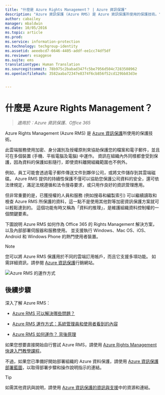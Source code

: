 ```yaml
---
title: "什麼是 Azure Rights Management？ | Azure 資訊保護"
description: "Azure 資訊保護 (Azure RMS) 是 Azure 資訊保護所使用的保護技術。"
author: cabailey
manager: mbaldwin
ms.date: 10/05/2016
ms.topic: article
ms.prod: 
ms.service: information-protection
ms.technology: techgroup-identity
ms.assetid: aeeebcd7-6646-4405-addf-ee1cc74df5df
ms.reviewer: esaggese
ms.suite: ems
translationtype: Human Translation
ms.sourcegitcommit: 78b975c2babad347fc5be7956d504c7283508962
ms.openlocfilehash: 3582aaba72347e8374f6cb856f52cd129bb83d3e


---
```


# 什麼是 Azure Rights Management？

>*適用於︰Azure 資訊保護、Office 365*


Azure Rights Management (Azure RMS) 是 [Azure 資訊保護](what-is-information-protection.md)所使用的保護技術。

此雲端服務使用加密、身分識別及授權原則來協助保護您的檔案和電子郵件，並且可在多個裝置 (手機、平板電腦及電腦) 中運作。 資訊在組織內外同樣都會受到保護，因為資料的保護如影隨行，即使資料離開組織範圍也不例外。

例如，員工可能會透過電子郵件傳送文件到夥伴公司，或將文件儲存到其雲端磁碟。 Azure RMS 提供的持續性保護不僅可以協助您保護公司資料的安全，還可依法律規定，滿足法規遵循和法令搜尋要求，或只用作良好的資訊管理應用。

但非常重要的是，已獲授權的人員和服務 (例如搜尋和編製索引) 可以繼續讀取和檢查 Azure RMS 所保護的資料，這一點不是使用其他對等加密資訊保護方案就可以輕鬆達到的。 這個功能有時又稱為「資料的推理」，是維護組織資料控制權的一個關鍵要素。

下圖說明 Azure RMS 如何作為 Office 365 的 Rights Management 解決方案，以及內部部署伺服器和服務使用。 並支援執行 Windows、Mac OS、iOS、Android 和 Windows Phone 的熱門使用者裝置。

> [!NOTE]
您可以將 Azure RMS 保護用於不同的雲端訂用帳戶，而且它支援多項功能。 如需詳細資訊，請參閱 [Azure 資訊保護](https://www.microsoft.com/en-us/cloud-platform/azure-information-protection)行銷網站。

![Azure RMS 的運作方式](../media/AzRMS_elements.png)

## 後續步驟

深入了解 Azure RMS：

-   [Azure RMS 可以解決哪些問題？](azure-rms-problems-it-solves.md)

-   [Azure RMS 運作方式：系統管理員和使用者看到的內容](what-admins-users-see.md)

-   [Azure RMS 如何運作？ 背後原理](how-does-it-work.md)



如果您想要直接開始自行嘗試 Azure RMS，請使用 [Azure Rights Management 快速入門教學課程](../get-started/quick-start-tutorial.md)。

不過，如果您已準備好開始部署組織的 Azure 資料保護，請使用 [Azure 資訊保護部署藍圖](../plan-design/deployment-roadmap.md)，以取得部署步驟和操作說明指示的連結。

> [!TIP]
> 如需其他資訊與說明，請使用 [Azure 資訊保護的資訊與支援](../get-started/information-support.md)中的資源和連結。



<!--HONumber=Oct16_HO1-->


